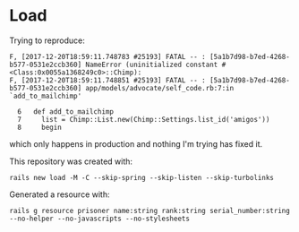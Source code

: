 # Load

Trying to reproduce:
```
F, [2017-12-20T18:59:11.748783 #25193] FATAL -- : [5a1b7d98-b7ed-4268-b577-0531e2ccb360] NameError (uninitialized constant #<Class:0x0055a1368249c0>::Chimp):
F, [2017-12-20T18:59:11.748851 #25193] FATAL -- : [5a1b7d98-b7ed-4268-b577-0531e2ccb360] app/models/advocate/self_code.rb:7:in `add_to_mailchimp'

  6   def add_to_mailchimp
  7     list = Chimp::List.new(Chimp::Settings.list_id('amigos'))
  8     begin
```
which only happens in production and nothing I'm trying has fixed it.

This repository was created with:
```
rails new load -M -C --skip-spring --skip-listen --skip-turbolinks
```

Generated a resource with:
```
rails g resource prisoner name:string rank:string serial_number:string --no-helper --no-javascripts --no-stylesheets
```
